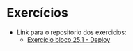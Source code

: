 # Exercícios

 - Link para o repositorio dos exercicios:
   - [Exercício bloco 25.1 - Deploy](https://github.com/luispolippo/exercicio-25.1-deploy)